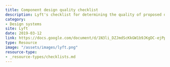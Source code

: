```yaml
---
title: Component design quality checklist
description: Lyft's checklist for determining the quality of proposed design system components.
category:
- Design systems
site: Lyft
date: 2019-03-12
link: https://docs.google.com/document/d/1N3li_DZJmdScKkGW1b9JKgDC-ejPpQYbYd1g1e9W6Ig/edit
type: Resource
image: "/assets/images/lyft.png"
resource-type: 
- _resource-types/checklists.md
---
```

